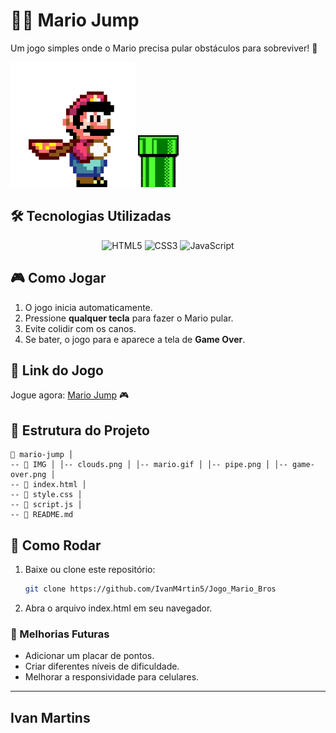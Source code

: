 # 🏃‍♂️ Mario Jump

Um jogo simples onde o Mario precisa pular obstáculos para sobreviver! 🚀  

<img src="IMG/mario.gif" alt="Mario Jump Gameplay" width="200"> <img src="IMG/pipe.png " alt="pipe to jump" width="65">

## 🛠️ Tecnologias Utilizadas  

<div align="center">
  <img src="https://cdn.jsdelivr.net/gh/devicons/devicon/icons/html5/html5-original.svg" width="50px" title="HTML5"/>
  <img src="https://cdn.jsdelivr.net/gh/devicons/devicon/icons/css3/css3-original.svg" width="50px" title="CSS3"/>
  <img src="https://cdn.jsdelivr.net/gh/devicons/devicon/icons/javascript/javascript-original.svg" width="50px" title="JavaScript"/>
</div>

## 🎮 Como Jogar  

1. O jogo inicia automaticamente.
2. Pressione **qualquer tecla** para fazer o Mario pular.
3. Evite colidir com os canos.
4. Se bater, o jogo para e aparece a tela de **Game Over**.

## 🔗 Link do Jogo  

Jogue agora: [Mario Jump](https://mario-bros-jogos.netlify.app/) 🎮  


## 📂 Estrutura do Projeto

  ```
📂 mario-jump │
-- 📁 IMG │ │-- clouds.png │ │-- mario.gif │ │-- pipe.png │ │-- game-over.png │
-- 📄 index.html │
-- 📄 style.css │
-- 📄 script.js │
-- 📄 README.md
  ```

## 🚀 Como Rodar  

1. Baixe ou clone este repositório:  
   ```sh
   git clone https://github.com/IvanM4rtin5/Jogo_Mario_Bros
     ```
2. Abra o arquivo index.html em seu navegador.

### 📌 Melhorias Futuras

- Adicionar um placar de pontos.
- Criar diferentes níveis de dificuldade.
- Melhorar a responsividade para celulares.
  
---
 Ivan Martins
 ---

